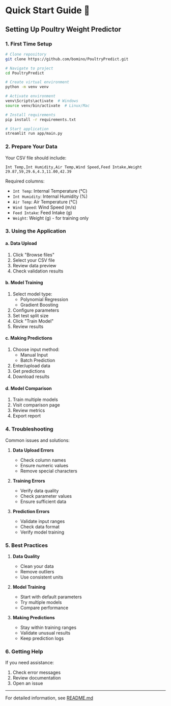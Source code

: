 # Quick Start Guide 🚀

## Setting Up Poultry Weight Predictor

### 1. First Time Setup
```bash
# Clone repository
git clone https://github.com/bomino/PoultryPredict.git

# Navigate to project
cd PoultryPredict

# Create virtual environment
python -m venv venv

# Activate environment
venv\Scripts\activate  # Windows
source venv/bin/activate  # Linux/Mac

# Install requirements
pip install -r requirements.txt

# Start application
streamlit run app/main.py
```

### 2. Prepare Your Data
Your CSV file should include:
```csv
Int Temp,Int Humidity,Air Temp,Wind Speed,Feed Intake,Weight
29.87,59,29.6,4.3,11.00,42.39
```

Required columns:
- `Int Temp`: Internal Temperature (°C)
- `Int Humidity`: Internal Humidity (%)
- `Air Temp`: Air Temperature (°C)
- `Wind Speed`: Wind Speed (m/s)
- `Feed Intake`: Feed Intake (g)
- `Weight`: Weight (g) - for training only

### 3. Using the Application

#### a. Data Upload
1. Click "Browse files"
2. Select your CSV file
3. Review data preview
4. Check validation results

#### b. Model Training
1. Select model type:
   - Polynomial Regression
   - Gradient Boosting
2. Configure parameters
3. Set test split size
4. Click "Train Model"
5. Review results

#### c. Making Predictions
1. Choose input method:
   - Manual Input
   - Batch Prediction
2. Enter/upload data
3. Get predictions
4. Download results

#### d. Model Comparison
1. Train multiple models
2. Visit comparison page
3. Review metrics
4. Export report

### 4. Troubleshooting

Common issues and solutions:

1. **Data Upload Errors**
   - Check column names
   - Ensure numeric values
   - Remove special characters

2. **Training Errors**
   - Verify data quality
   - Check parameter values
   - Ensure sufficient data

3. **Prediction Errors**
   - Validate input ranges
   - Check data format
   - Verify model training

### 5. Best Practices

1. **Data Quality**
   - Clean your data
   - Remove outliers
   - Use consistent units

2. **Model Training**
   - Start with default parameters
   - Try multiple models
   - Compare performance

3. **Making Predictions**
   - Stay within training ranges
   - Validate unusual results
   - Keep prediction logs

### 6. Getting Help

If you need assistance:
1. Check error messages
2. Review documentation
3. Open an issue

---

For detailed information, see [README.md](README.md)